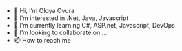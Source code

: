 - 👋 Hi, I’m Oloya Ovura
- 👀 I’m interested in .Net, Java, Javascript 
- 🌱 I’m currently learning C#, ASP.net, Javascript, DevOps 
- 💞️ I’m looking to collaborate on ...
- 📫 How to reach me 

<!---
Ovura/Ovura is a ✨ special ✨ repository because its `README.md` (this file) appears on your GitHub profile.
You can click the Preview link to take a look at your changes.
--->
